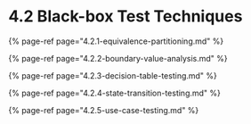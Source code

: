 # 4.2 Black-box Test Techniques

{% page-ref page="4.2.1-equivalence-partitioning.md" %}

{% page-ref page="4.2.2-boundary-value-analysis.md" %}

{% page-ref page="4.2.3-decision-table-testing.md" %}

{% page-ref page="4.2.4-state-transition-testing.md" %}

{% page-ref page="4.2.5-use-case-testing.md" %}



